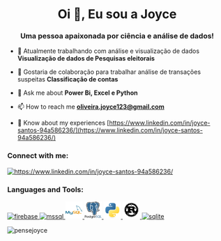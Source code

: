 <h1 align="center">Oi 👋, Eu sou a Joyce</h1>
<h3 align="center">Uma pessoa apaixonada por ciência e análise de dados!</h3>

- 🔭 Atualmente trabalhando com análise e visualização de dados **Visualização de dados de Pesquisas eleitorais**

- 🤝 Gostaria de colaboração para trabalhar análise de transações suspeitas **Classificação de contas**

- 💬 Ask me about **Power Bi, Excel e Python**

- 📫 How to reach me **oliveira.joyce123@gmail.com**

- 📄 Know about my experiences [https://www.linkedin.com/in/joyce-santos-94a586236/](https://www.linkedin.com/in/joyce-santos-94a586236/)

<h3 align="left">Connect with me:</h3>
<p align="left">
<a href="https://linkedin.com/in/https://www.linkedin.com/in/joyce-santos-94a586236/" target="blank"><img align="center" src="https://raw.githubusercontent.com/rahuldkjain/github-profile-readme-generator/master/src/images/icons/Social/linked-in-alt.svg" alt="https://www.linkedin.com/in/joyce-santos-94a586236/" height="30" width="40" /></a>
</p>

<h3 align="left">Languages and Tools:</h3>
<p align="left"> <a href="https://firebase.google.com/" target="_blank" rel="noreferrer"> <img src="https://www.vectorlogo.zone/logos/firebase/firebase-icon.svg" alt="firebase" width="40" height="40"/> </a> <a href="https://www.microsoft.com/en-us/sql-server" target="_blank" rel="noreferrer"> <img src="https://www.svgrepo.com/show/303229/microsoft-sql-server-logo.svg" alt="mssql" width="40" height="40"/> </a> <a href="https://www.mysql.com/" target="_blank" rel="noreferrer"> <img src="https://raw.githubusercontent.com/devicons/devicon/master/icons/mysql/mysql-original-wordmark.svg" alt="mysql" width="40" height="40"/> </a> <a href="https://www.postgresql.org" target="_blank" rel="noreferrer"> <img src="https://raw.githubusercontent.com/devicons/devicon/master/icons/postgresql/postgresql-original-wordmark.svg" alt="postgresql" width="40" height="40"/> </a> <a href="https://www.python.org" target="_blank" rel="noreferrer"> <img src="https://raw.githubusercontent.com/devicons/devicon/master/icons/python/python-original.svg" alt="python" width="40" height="40"/> </a> <a href="https://www.rust-lang.org" target="_blank" rel="noreferrer"> <img src="https://raw.githubusercontent.com/devicons/devicon/master/icons/rust/rust-plain.svg" alt="rust" width="40" height="40"/> </a> <a href="https://www.sqlite.org/" target="_blank" rel="noreferrer"> <img src="https://www.vectorlogo.zone/logos/sqlite/sqlite-icon.svg" alt="sqlite" width="40" height="40"/> </a> </p>

<p><img align="center" src="https://github-readme-stats.vercel.app/api/top-langs?username=pensejoyce&show_icons=true&locale=en&layout=compact" alt="pensejoyce" /></p>
